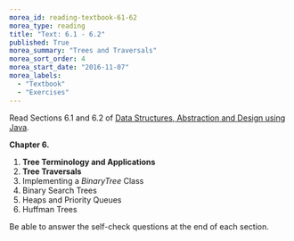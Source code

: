 ```yaml
---
morea_id: reading-textbook-61-62
morea_type: reading
title: "Text: 6.1 - 6.2"
published: True
morea_summary: "Trees and Traversals"
morea_sort_order: 4
morea_start_date: "2016-11-07"
morea_labels: 
  - "Textbook"
  - "Exercises"
---
```


Read Sections 6.1 and 6.2 of
[Data Structures, Abstraction and Design using Java](http://www.wiley.com/WileyCDA/WileyTitle/productCd-EHEP001607.html).

**Chapter 6.**

1. **Tree Terminology and Applications**
2. **Tree Traversals**
3. Implementing a *BinaryTree* Class
4. Binary Search Trees
5. Heaps and Priority Queues
6. Huffman Trees

Be able to answer the self-check questions at the end of each section.

